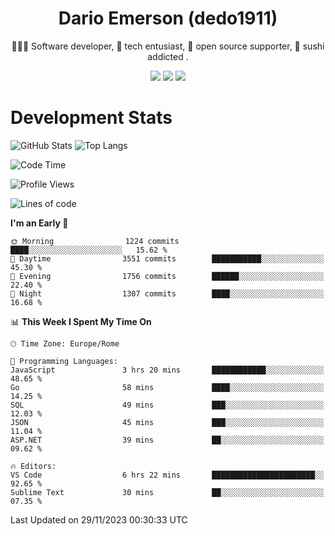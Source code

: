 <div align="center">
  
# Dario Emerson (dedo1911)
👨🏼‍💻 Software developer, 🔧 tech entusiast, 🙌 open source supporter, 🍣 sushi addicted .

[![](https://img.shields.io/badge/-Linkedin-informational?style=for-the-badge&logo=linkedin&logoColor=white&color=2867B2)](http://linkedin.com/in/dedo1911)
[![](https://img.shields.io/badge/-Telegram-informational?style=for-the-badge&logo=telegram&logoColor=white&color=0088cc)](https://t.me/dedo1911)
[![](https://img.shields.io/badge/-Facebook-informational?style=for-the-badge&logo=facebook&logoColor=white&color=3b5998)](https://fb.com/dedo1911)

</div>

# Development Stats

![GitHub Stats](https://github-readme-stats.vercel.app/api?username=dedo1911&hide=&count_private=true&title_color=84cc16&text_color=ffffff&icon_color=84cc16&bg_color=1c1917&hide_border=true&border_radius=0&show_icons=true)
![Top Langs](https://github-readme-stats.vercel.app/api/top-langs/?username=dedo1911&theme=chartreuse-dark&layout=compact)

<!--START_SECTION:waka-->
![Code Time](http://img.shields.io/badge/Code%20Time-1%2C393%20hrs%2041%20mins-blue)

![Profile Views](http://img.shields.io/badge/Profile%20Views-7-blue)

![Lines of code](https://img.shields.io/badge/From%20Hello%20World%20I%27ve%20Written-1.8%20million%20lines%20of%20code-blue)

**I'm an Early 🐤** 

```text
🌞 Morning                1224 commits        ████░░░░░░░░░░░░░░░░░░░░░   15.62 % 
🌆 Daytime                3551 commits        ███████████░░░░░░░░░░░░░░   45.30 % 
🌃 Evening                1756 commits        ██████░░░░░░░░░░░░░░░░░░░   22.40 % 
🌙 Night                  1307 commits        ████░░░░░░░░░░░░░░░░░░░░░   16.68 % 
```


📊 **This Week I Spent My Time On** 

```text
🕑︎ Time Zone: Europe/Rome

💬 Programming Languages: 
JavaScript               3 hrs 20 mins       ████████████░░░░░░░░░░░░░   48.65 % 
Go                       58 mins             ████░░░░░░░░░░░░░░░░░░░░░   14.25 % 
SQL                      49 mins             ███░░░░░░░░░░░░░░░░░░░░░░   12.03 % 
JSON                     45 mins             ███░░░░░░░░░░░░░░░░░░░░░░   11.04 % 
ASP.NET                  39 mins             ██░░░░░░░░░░░░░░░░░░░░░░░   09.62 % 

🔥 Editors: 
VS Code                  6 hrs 22 mins       ███████████████████████░░   92.65 % 
Sublime Text             30 mins             ██░░░░░░░░░░░░░░░░░░░░░░░   07.35 % 
```


 Last Updated on 29/11/2023 00:30:33 UTC
<!--END_SECTION:waka-->

<!--
**dedo1911/dedo1911** is a ✨ _special_ ✨ repository because its `README.md` (this file) appears on your GitHub profile.

Here are some ideas to get you started:

- 🔭 I’m currently working on ...
- 🌱 I’m currently learning ...
- 👯 I’m looking to collaborate on ...
- 🤔 I’m looking for help with ...
- 💬 Ask me about ...
- 📫 How to reach me: ...
- 😄 Pronouns: ...
- ⚡ Fun fact: ...
-->
